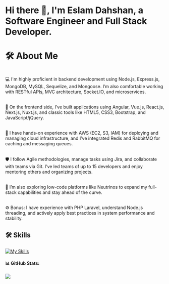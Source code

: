 <h1 align="left">Hi there 👋, I'm Eslam Dahshan, a Software Engineer and Full Stack Developer.</h1>

###

<h1>🛠 About Me</h1><br>
💻 I'm highly proficient in backend development using Node.js, Express.js, MongoDB, MySQL, Sequelize, and Mongoose. I’m also comfortable working with RESTful APIs, MVC architecture, Socket.IO, and microservices.<br><br>

🎨 On the frontend side, I’ve built applications using Angular, Vue.js, React.js, Next.js, Nuxt.js, and classic tools like HTML5, CSS3, Bootstrap, and JavaScript/jQuery.<br><br>

🚀 I have hands-on experience with AWS (EC2, S3, IAM) for deploying and managing cloud infrastructure, and I’ve integrated Redis and RabbitMQ for caching and messaging queues.<br><br>

🛡 I follow Agile methodologies, manage tasks using Jira, and collaborate with teams via Git. I’ve led teams of up to 15 developers and enjoy mentoring others and organizing projects.<br><br>

🧠 I’m also exploring low-code platforms like Neutrinos to expand my full-stack capabilities and stay ahead of the curve.<br><br>

⚙️ Bonus: I have experience with PHP Laravel, understand Node.js threading, and actively apply best practices in system performance and stability.<br>

###
<h2 align="left"> 🛠 Skills</h2>

###
[![My Skills](https://skillicons.dev/icons?i=aws,react,vue,nodejs,npm,nextjs,nuxtjs,ts,vscode,bootstrap,css,scss,html,js,mongodb,postman,laravel,nginx,express,jquery,firebase,graphql,github,git,gitlab,heroku,jest,materialui,mysql,netlify,prisma,rabbitmq,webpack&perline=15)](https://skillicons.dev)


#### 📊 GitHub Stats:

![](https://github-readme-stats.vercel.app/api/top-langs/?username=eslamdahshan61&theme=dark&hide_border=true&include_all_commits=true&count_private=true&layout=compact)

